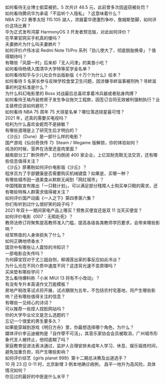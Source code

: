 如何看待无业博士偷菜被抓，5 次共计 46.5 元，此前曾多次因盗窃被处罚？  
如何看待腾讯华为承诺「不监听个人隐私」？这意味着什么？  
NBA 21-22 赛季太阳 115:105 湖人，浓眉霍华德激烈争吵，詹姆斯垫脚，如何评价这场比赛？  
华为正式发布鸿蒙 HarmonyOS 3 开发者预览版，对此如何评价？  
在苹果官网买手机真的傻吗？  
夫妻肺片为什么叫夫妻肺片？  
如何评价卢伟冰谈 Redmi Note 11/Pro 系列「劲儿使大了，彻底脱胎换骨」？值得期待吗？  
有哪些「风靡一时」后来却「无人问津」的美食小吃？  
如何看待杨倩入围清华大学特等奖学金名单？  
如何看待知乎与少儿社合作出版新版《十万个为什么》绘本？  
如何看待 5 名家长参与反映学校食堂卫生问题，因涉嫌寻衅滋事被刑拘？寻衅滋事的判定标准是什么？  
为什么科幻电影里的 Boss 对战最后总喜欢拿着冷兵器或者贴身肉搏？  
如何看待王珞丹装修房子发生争议拖欠工程款，因签订合同无效被判强制执行？业主装修应该如何避坑？  
如何看待 NBA 75 周年 75 大球星名单？哪位落选球星最可惜？  
2021 年，还真的需要买电视吗？  
哈利为什么喜欢金妮而不是赫敏？  
有哪些道理是上了研究生后才明白的？  
《沙丘》（Dune）是一部什么样的电影？  
国产游戏《仙剑奇侠传 7》Steam / Wegame 版解锁，你的体验如何？  
炖汤的时候，营养在汤里还是肉里面？  
越南部分工厂断供停产，日均倒闭 400 家企业，上亿双耐克鞋无法交货，还有哪些信息值得关注？  
《沙丘》原著粉如何评价电影版《沙丘》？  
程序员为了手部健康是否需要购买机械键盘？如果是，买哪一种？  
有哪些城市因一道美食从默默无闻到「网红城市」？  
中国残联宣布推出「一只鞋计划」，可以满足部分残障人士购买单只鞋的需求，还有哪些特殊人群需求值得被关注？  
如何评价国产动画《一人之下》第四季第六集？  
你们有听到过什么很好笑的段子吗？  
2021 年双十一期间家电产品上哪买？预售买便宜还是双 11 当天买便宜？  
如何评价电影《007：无暇赴死》？  
教师法修订将聚焦提高教师准入门槛，提高各级各类教师学历要求，会带来哪些影响？  
经常熬夜的人身体损失了什么？  
如何正确地喷香水？  
国货中有哪些让人震惊的冷知识？  
一部电影会失传吗？  
为何薛宝钗对于尤三姐自刎，柳湘莲出家的事反应如此冷淡？  
为什么光在不同介质中速度不同？这违背光速不变原理吗？  
买床垫有哪些学问？  
怎么看待爆料称「小米 MIUI 13 将有不小改动」？  
有没有专升本英语作文万能模板？  
房地产税改革试点将开展，试点期限为五年，不包括农村宅基地，将产生哪些影响？还有哪些值得关注的信息？  
有哪些一见倾心的诗词？  
可以推荐一些捏人捏脸网站吗？  
你的大学毕业论文是怎么选题的？  
忘记一个很爱的男生要多久？  
如果能穿越到游戏《明日方舟》里，你最想选择哪个角色，为什么？  
媒体评价李云迪被拘是「自作孽不可活」，其音乐家协会会员被取消，广州城市形象代言人被终止，他彻底糊了吗？  
家庭教育促进法表决通过，监护人合理安排未成年人学习、休息、娱乐锻炼时间，避免加重负担，将产生哪些影响？  
如何评价综艺《girls planet 999》第十二期总决赛及出道选手？  
10 月 23 日 0-11 时，北京新增 3 例本地确诊病例， 昌平一地升为高风险，具体情况如何？  
你见过的最好的中医是什么水平？  
